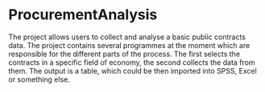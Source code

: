 # ProcurementAnalysis
 The project allows users to collect and analyse a basic public contracts data. The project contains several programmes at the moment which are responsible for the different parts of the process. The first selects the contracts in a specific field of economy, the second collects the data from them. The output is a table, which could be then imported into SPSS, Excel or something else.
